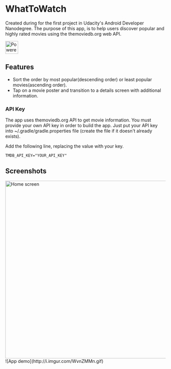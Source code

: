 # WhatToWatch
Created during for the first project in Udacity's Android Developer Nanodegree.
The purpose of this app, is to help users discover popular and highly rated movies using the themoviedb.org web API. 

<img src="https://www.themoviedb.org/assets/static_cache/bb45549239e25f1770d5f76727bcd7c0/images/v4/logos/408x161-powered-by-rectangle-blue.png" widht="102" height="40" alt="Powered by TMDB">

## Features
* Sort the order by most popular(descending order) or least popular movies(ascending order).
* Tap on a movie poster and transition to a details screen with additional information.

### API Key
The app uses themoviedb.org API to get movie information. You must provide your own API key in order to build the app.
Just put your API key into ~/.gradle/gradle.properties file (create the file if it doesn't already exists).

Add the following line, replacing the value with your key.

``` TMDB_API_KEY="YOUR_API_KEY" ```

## Screenshots
<img src="http://i.imgur.com/0tpm6vb.jpg" widht="312" height="557" alt="Home screen">
![App demo](http://i.imgur.com/WvnZMMn.gif)

